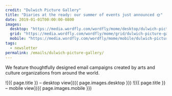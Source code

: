 ```yaml
---
credit: "Dulwich Picture Gallery"
title: "Diaries at the ready: our summer of events just announced 🌞"
date: 2019-01-01T00:00:00-0800
images:
  desktop: "https://media.wordfly.com/wordfly/mome/desktop/dulwich-picture-gallery.jpg"
  grid: "https://media.wordfly.com/wordfly/mome/grid/dulwich-picture-gallery.jpg"
  mobile: "https://media.wordfly.com/wordfly/mome/mobile/dulwich-picture-gallery.jpg"
tags:
  - newsletter
permalink: /emails/dulwich-picture-gallery/
---
```

We feature thoughtfully designed email campaigns created by arts and culture organizations from around the world.

![{{ page.title }} – desktop view]({{ page.images.desktop }})
![{{ page.title }} – mobile view]({{ page.images.mobile }})
